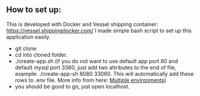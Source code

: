 
## How to set up:
This is developed with Docker and Vessel shipping container: https://vessel.shippingdocker.com/
I made simple bash script to set up this application easily.
- git clone
- cd into cloned folder.
- ./create-app.sh (if you do not want to use default app port 80 and default mysql port 3360, just add two attributes to the end of file, example: ./create-app-sh 8080 33060. This will automatically add these rows to .env file. More info from here: [Multiple environments](https://vessel.shippingdocker.com/docs/everyday-usage/#multiple-environments))
- you should be good to go, just open localhost.
